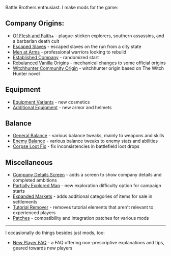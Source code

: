 Battle Brothers enthusiast. I make mods for the game:

## Company Origins:
- [Of Flesh and Faith+](https://github.com/jcsato/of_flesh_and_faith_plus) - plague-sticken explorers, southern assassins, and a barbarian death cult
- [Escaped Slaves](https://github.com/jcsato/sato_escaped_slaves_mod) - escaped slaves on the run from a city state
- [Men at Arms](https://github.com/jcsato/sato_men_at_arms_mod) - professional warriors looking to rebuild
- [Established Company](https://github.com/jcsato/sato_established_company_mod) - randomized start
- [Rebalanced Vanilla Origins](https://github.com/jcsato/sato_rebalanced_vanilla_origins) - mechanical changes to some official origins
- [Witchhunter Community Origin](https://github.com/jcsato/witchhunter_community_origin) - witchhunter origin based on The Witch Hunter novel

## Equipment
- [Equipment Variants](https://github.com/jcsato/sato_equipment_variants_mod) - new cosmetics
- [Additional Equipment](https://github.com/jcsato/sato_additional_equipment_mod) - new armor and helmets

## Balance
- [General Balance](https://github.com/jcsato/sato_balance_mod) - various balance tweaks, mainly to weapons and skills
- [Enemy Balance](https://github.com/jcsato/sato_enemy_balance_mod) - various balance tweaks to enemy stats and abilities
- [Corpse Loot Fix](https://github.com/jcsato/sato_corpse_loot_fix) - fix inconsistencies in battlefield loot drops

## Miscellaneous
- [Company Details Screen](https://github.com/jcsato/company_details_screen) - adds a screen to show company details and completed ambitions
- [Partially Explored Map](https://github.com/jcsato/partially_explored_map) - new exploration difficulty option for campaign starts
- [Expanded Markets](https://github.com/jcsato/sato_expanded_markets_mod) - adds additional categories of items for sale in settlements
- [Tutorial Remover](https://github.com/jcsato/tutorial_remover) - removes tutorial elements that aren't relevant to experienced players
- [Patches](https://github.com/jcsato/bbros_mod_patches) - compatibility and integration patches for various mods

---

I occasionally do things besides just mods, too:

- [New Player FAQ](https://steamcommunity.com/sharedfiles/filedetails/?id=2549815780) - a FAQ offering non-prescriptive explanations and tips, geared towards new players

<!--
**jcsato/jcsato** is a ✨ _special_ ✨ repository because its `README.md` (this file) appears on your GitHub profile.

Here are some ideas to get you started:

- 🔭 I’m currently working on ...
- 🌱 I’m currently learning ...
- 👯 I’m looking to collaborate on ...
- 🤔 I’m looking for help with ...
- 💬 Ask me about ...
- 📫 How to reach me: ...
- 😄 Pronouns: ...
- ⚡ Fun fact: ...
-->
